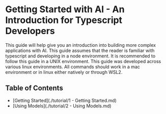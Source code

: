 # Getting Started with AI - An Introduction for Typescript Developers

This guide will help give you an introduction into building more complex applications with AI. This guide assumes that the reader is familiar with typescript and developing in a node environment. It is recommended to follow this guide in a UNIX environment. This guide was developed across various linux environments. All commands should work in a mac environment or in linux either natively or through WSL2.

## Table of Contents

- [Getting Started](./tutorial/1 - Getting Started.md)
- [Using Models](./tutorial/2 - Using Models.md)
